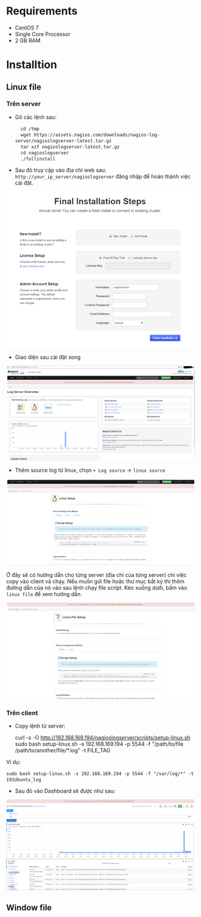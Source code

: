 # Requirements
- CentOS 7
- Single Core Processor
- 2 GB RAM

# Installtion
## Linux file
### Trên server
- Gõ các lệnh sau:
    
        cd /tmp
        wget https://assets.nagios.com/downloads/nagios-log-server/nagioslogserver-latest.tar.gz
        tar xzf nagioslogserver-latest.tar.gz
        cd nagioslogserver
        ./fullinstall

- Sau đó truy cập vào địa chỉ web sau: `http://your_ip_server/nagioslogserver` đăng nhập để hoàn thành việc cài đặt.

<img src = "Final Installation Steps.png">

- Giao diện sau cài đặt xong

<img src = "home.png">

- Thêm source log từ linux, chọn `+ Log source` -> `linux source`

<img src = "linux_source.png">

Ở đây sẽ có hướng dẫn cho từng server (địa chỉ của từng server) chỉ việc copy vào client và chạy. Nếu muốn gửi file hoặc thư mục bắt kỳ thì thêm đường dẫn của nó vào sau lệnh chạy file script. Kéo xuống dưới, bấm vào `linux file` để xem hướng dẫn.

<img src = "linux_file.png">

### Trên client
- Copy lệnh từ server:

    curl -s -O http://192.168.169.194/nagioslogserver/scripts/setup-linux.sh
    sudo bash setup-linux.sh -s 192.168.169.194 -p 5544 -f "/path/to/file /path/to/another/file/*.log" -t FILE_TAG

Ví dụ: 

    sudo bash setup-linux.sh -s 192.168.169.194 -p 5544 -f "/var/log/*" -t 191Ubuntu_log
  
- Sau đó vào Dashboard sẽ được như sau:
 
 <img src = "dashboard.png">

## Window file
